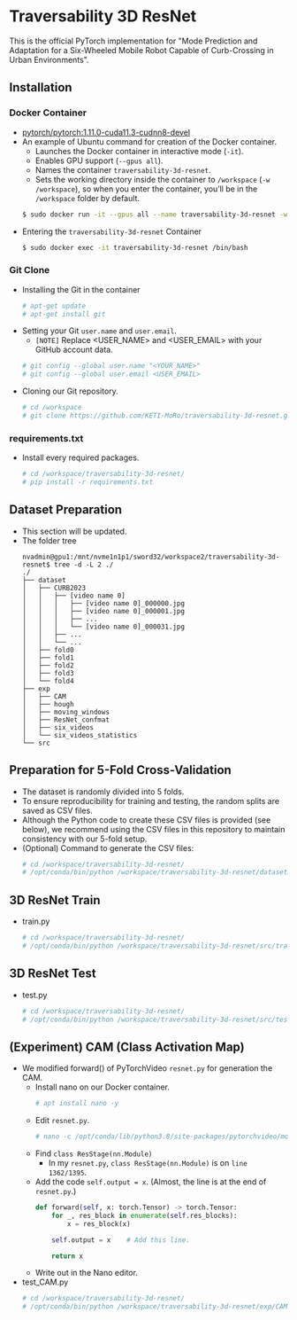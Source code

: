 # Traversability 3D ResNet

This is the official PyTorch implementation for "Mode Prediction and Adaptation for a Six-Wheeled Mobile Robot Capable of Curb-Crossing in Urban Environments".

## Installation

### Docker Container
- [pytorch/pytorch:1.11.0-cuda11.3-cudnn8-devel](https://hub.docker.com/layers/pytorch/pytorch/1.11.0-cuda11.3-cudnn8-devel/images/sha256-9bfcfa72b6b244c1fbfa24864eec97fb29cfafc065999e9a9ba913fa1e690a02?context=explore)
- An example of Ubuntu command for creation of the Docker container.
    - Launches the Docker container in interactive mode (`-it`).
    - Enables GPU support (`--gpus all`).
    - Names the container `traversability-3d-resnet`.
    - Sets the working directory inside the container to `/workspace` (`-w /workspace`), so when you enter the container, you’ll be in the `/workspace` folder by default.
    ```bash
    $ sudo docker run -it --gpus all --name traversability-3d-resnet -w /workspace pytorch/pytorch:1.11.0-cuda11.3-cudnn8-devel
    ```
- Entering the `traversability-3d-resnet` Container
    ```bash
    $ sudo docker exec -it traversability-3d-resnet /bin/bash
    ```

### Git Clone
- Installing the Git in the container
    ```bash
    # apt-get update
    # apt-get install git
    ```
- Setting your Git `user.name` and `user.email`.
    - `[NOTE]` Replace <USER_NAME> and <USER_EMAIL> with your GitHub account data.
    ```bash
    # git config --global user.name "<YOUR_NAME>"
    # git config --global user.email <USER_EMAIL>
    ```
- Cloning our Git repository.
    ```bash
    # cd /workspace
    # git clone https://github.com/KETI-MoRo/traversability-3d-resnet.git
    ```

### requirements.txt
- Install every required packages.
    ```bash
    # cd /workspace/traversability-3d-resnet/
    # pip install -r requirements.txt
    ```

## Dataset Preparation
- This section will be updated.
- The folder tree
    ```
    nvadmin@gpu1:/mnt/nvme1n1p1/sword32/workspace2/traversability-3d-resnet$ tree -d -L 2 ./
    ./
    ├── dataset
    │   ├── CURB2023
    │   │   ├── [video name 0]
    │   │   │   ├── [video name 0]_000000.jpg
    │   │   │   ├── [video name 0]_000001.jpg
    │   │   │   ├── ...
    │   │   │   └── [video name 0]_000031.jpg
    │   │   ├── ...
    │   │   └── ...
    │   ├── fold0
    │   ├── fold1
    │   ├── fold2
    │   ├── fold3
    │   └── fold4
    ├── exp
    │   ├── CAM
    │   ├── hough
    │   ├── moving_windows
    │   ├── ResNet_confmat
    │   ├── six_videos
    │   └── six_videos_statistics
    └── src
    ```

## Preparation for 5-Fold Cross-Validation
- The dataset is randomly divided into 5 folds.
- To ensure reproducibility for training and testing, the random splits are saved as CSV files.
- Although the Python code to create these CSV files is provided (see below), we recommend using the CSV files in this repository to maintain consistency with our 5-fold setup.
- (Optional) Command to generate the CSV files:
    ```bash
    # cd /workspace/traversability-3d-resnet/
    # /opt/conda/bin/python /workspace/traversability-3d-resnet/dataset/generate_fold.py
    ```

## 3D ResNet Train
- train.py
    ```bash
    # cd /workspace/traversability-3d-resnet/
    # /opt/conda/bin/python /workspace/traversability-3d-resnet/src/train.py
    ```

## 3D ResNet Test
- test.py
    ```bash
    # cd /workspace/traversability-3d-resnet/
    # /opt/conda/bin/python /workspace/traversability-3d-resnet/src/test.py --path_weight ./output/train/240512-060023/fold2/max_acc.tar
    ```

## (Experiment) CAM (Class Activation Map)
- We modified forward() of PyTorchVideo `resnet.py` for generation the CAM.
    - Install nano on our Docker container.
        ```bash
        # apt install nano -y
        ```
    - Edit `resnet.py`.
        ```bash
        # nano -c /opt/conda/lib/python3.8/site-packages/pytorchvideo/models/resnet.py
        ```
    - Find `class ResStage(nn.Module)`
        - In my `resnet.py`, `class ResStage(nn.Module)` is on `line 1362/1395`.
    - Add the code `self.output = x`. (Almost, the line is at the end of `resnet.py`.)
        ```Python
        def forward(self, x: torch.Tensor) -> torch.Tensor:
            for _, res_block in enumerate(self.res_blocks):
                x = res_block(x)

            self.output = x    # Add this line.

            return x
        ```
    - Write out in the Nano editor.    
- test_CAM.py
    ```bash
    # cd /workspace/traversability-3d-resnet/
    # /opt/conda/bin/python /workspace/traversability-3d-resnet/exp/CAM/test_CAM.py --path_weight ./output/train/240512-060023/fold2/max_acc.tar
    ```
